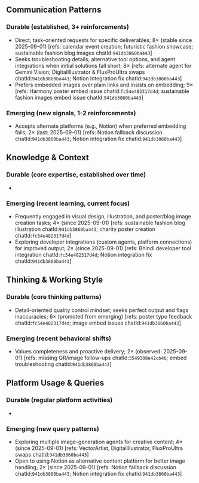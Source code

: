 ## Communication Patterns
### Durable (established, 3+ reinforcements)
- Direct, task-oriented requests for specific deliverables; 8× (stable since 2025-09-01) [refs: calendar event creation; futuristic fashion showcase; sustainable fashion blog images chatId:`941db3860ba443`]
- Seeks troubleshooting details, alternative tool options, and agent integrations when initial solutions fall short; 8× [refs: alternate agent for Gemini Vision; DigitalIllustrator & FluxProUltra swaps chatId:`941db3860ba443`; Notion integration fix chatId:`941db3860ba443`]
- Prefers embedded images over plain links and insists on embedding; 9× [refs: Harmony poster embed issue chatId:`fc54e482317d4d`; sustainable fashion images embed issue chatId:`941db3860ba443`]

### Emerging (new signals, 1-2 reinforcements)
- Accepts alternate platforms (e.g., Notion) when preferred embedding fails; 2× (last: 2025-09-01) [refs: Notion fallback discussion chatId:`941db3860ba443`; Notion integration fix chatId:`941db3860ba443`]

## Knowledge & Context
### Durable (core expertise, established over time)
- 

### Emerging (recent learning, current focus)
- Frequently engaged in visual design, illustration, and poster/blog image creation tasks; 4× (since 2025-09-01) [refs: sustainable fashion blog illustration chatId:`941db3860ba443`; charity poster creation chatId:`fc54e482317d4d`]
- Exploring developer integrations (custom agents, platform connections) for improved output; 2× (since 2025-09-01) [refs: Bhindi developer tool integration chatId:`fc54e482317d4d`; Notion integration fix chatId:`941db3860ba443`]

## Thinking & Working Style
### Durable (core thinking patterns)
- Detail-oriented quality control mindset; seeks perfect output and flags inaccuracies; 6× (promoted from emerging) [refs: poster typo feedback chatId:`fc54e482317d4d`; image embed issues chatId:`941db3860ba443`]

### Emerging (recent behavioral shifts)
- Values completeness and proactive delivery; 2× (observed: 2025-09-01) [refs: missing QR/image follow-ups chatId:`3549308e42cb46`; embed troubleshooting chatId:`941db3860ba443`]

## Platform Usage & Queries
### Durable (regular platform activities)
- 

### Emerging (new query patterns)
- Exploring multiple image-generation agents for creative content; 4× (since 2025-09-01) [refs: VectorArtist, DigitalIllustrator, FluxProUltra swaps chatId:`941db3860ba443`]
- Open to using Notion as alternative content platform for better image handling; 2× (since 2025-09-01) [refs: Notion fallback discussion chatId:`941db3860ba443`; Notion integration fix chatId:`941db3860ba443`]